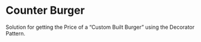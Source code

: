 # Counter Burger
Solution for getting the Price of a “Custom Built Burger” using the Decorator Pattern.